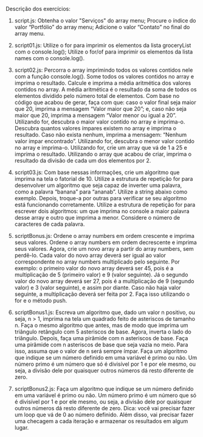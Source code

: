 Descrição dos exercícios:

1. script.js:
    Obtenha o valor "Serviços" do array menu; Procure o índice do valor “Portfólio” do array menu; Adicione o valor “Contato” no final do array menu.

2. script01.js:
    Utilize o for para imprimir os elementos da lista groceryList com o console.log(); Utilize o for/of para imprimir os elementos da lista names com o console.log().

3. script02.js:
    Percorra o array imprimindo todos os valores contidos nele com a função console.log().
    Some todos os valores contidos no array e imprima o resultado.
    Calcule e imprima a média aritmética dos valores contidos no array.
    A média aritmética é o resultado da soma de todos os elementos dividido pelo número total de elementos.
    Com base no código que acabou de gerar, faça com que: caso o valor final seja maior que 20, imprima a mensagem “Valor maior que 20”; e, caso não seja maior que 20, imprima a mensagem “Valor menor ou igual a 20”.
    Utilizando for, descubra o maior valor contido no array e imprima-o.
    Descubra quantos valores ímpares existem no array e imprima o resultado. Caso não exista nenhum, imprima a mensagem: “Nenhum valor ímpar encontrado”.
    Utilizando for, descubra o menor valor contido no array e imprima-o.
    Utilizando for, crie um array que vá de 1 a 25 e imprima o resultado.
    Utilizando o array que acabou de criar, imprima o resultado da divisão de cada um dos elementos por 2.

4. script03.js: 
    Com base nessas informações, crie um algoritmo que imprima na tela o fatorial de 10. Utilize a estrutura de repetição for para desenvolver um algoritmo que seja capaz de inverter uma palavra, como a palavra “banana” para “ananab”. Utilize a string abaixo como exemplo. Depois, troque-a por outras para verificar se seu algoritmo está funcionando corretamente. 
    Utilize a estrutura de repetição for para escrever dois algoritmos: um que imprima no console a maior palavra desse array e outro que imprima a menor. Considere o número de caracteres de cada palavra.

5. scriptBonus.js:
    Ordene o array numbers em ordem crescente e imprima seus valores.
    Ordene o array numbers em ordem decrescente e imprima seus valores. 
    Agora, crie um novo array a partir do array numbers, sem perdê-lo. Cada valor do novo array deverá ser igual ao valor correspondente no array numbers multiplicado pelo seguinte. Por exemplo: o primeiro valor do novo array deverá ser 45, pois é a multiplicação de 5 (primeiro valor) e 9 (valor seguinte). Já o segundo valor do novo array deverá ser 27, pois é a multiplicação de 9 (segundo valor) e 3 (valor seguinte), e assim por diante. Caso não haja valor seguinte, a multiplicação deverá ser feita por 2. Faça isso utilizando o for e o método push. 

6. scriptBonus1.js:
    Escreva um algoritmo que, dado um valor n positivo, ou seja, n > 1, imprima na tela um quadrado feito de asteriscos de tamanho n.
    Faça o mesmo algoritmo que antes, mas de modo que imprima um triângulo retângulo com 5 asteriscos de base. 
    Agora, inverta o lado do triângulo. 
    Depois, faça uma pirâmide com n asteriscos de base. 
    Faça uma pirâmide com n asteriscos de base que seja vazia no meio. Para isso, assuma que o valor de n será sempre ímpar.
    Faça um algoritmo que indique se um número definido em uma variável é primo ou não.
    Um número primo é um número que só é divisível por 1 e por ele mesmo, ou seja, a divisão dele por quaisquer outros números dá resto diferente de zero.


7. scriptBonus2.js:
    Faça um algoritmo que indique se um número definido em uma variável é primo ou não.
    Um número primo é um número que só é divisível por 1 e por ele mesmo, ou seja, a divisão dele por quaisquer outros números dá resto diferente de zero.
    Dica: você vai precisar fazer um loop que vá de 0 ao número definido. Além disso, vai precisar fazer uma checagem a cada iteração e armazenar os resultados em algum lugar.
